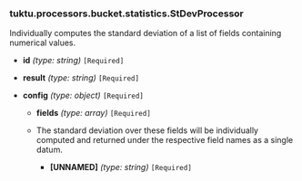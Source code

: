 ### tuktu.processors.bucket.statistics.StDevProcessor
Individually computes the standard deviation of a list of fields containing numerical values.

  * **id** *(type: string)* `[Required]`

  * **result** *(type: string)* `[Required]`

  * **config** *(type: object)* `[Required]`

    * **fields** *(type: array)* `[Required]`
    - The standard deviation over these fields will be individually computed and returned under the respective field names as a single datum.

      * **[UNNAMED]** *(type: string)* `[Required]`

